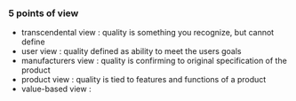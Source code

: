 ### 5 points of view
- transcendental view : quality is something you recognize, but cannot define
- user view : quality defined as ability to meet the users goals
- manufacturers view : quality is confirming to original specification of the product
- product view : quality is tied to features and functions of a product
- value-based view : 